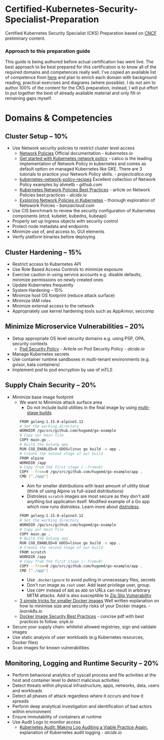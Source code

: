 # Certified-Kubernetes-Security-Specialist-Preparation
Certified Kubernetes Security Specialist (CKS) Preparation based on [CNCF](https://training.linuxfoundation.org/certification/certified-kubernetes-security-specialist/?utm_source=cncf&amp;utm_medium=blog&amp;utm_campaign=cks0720) preliminary content.

### Approach to this preparation guide
This guide is being authored before actual certification has went live. The best approach to be best prepared for this certification is to know all of the required domains and competences really well. I've copied an available list of competence from [here](https://training.linuxfoundation.org/certification/certified-kubernetes-security-specialist/?utm_source=cncf&utm_medium=blog&utm_campaign=cks0720) and plan to enrich each domain with background reading, practical exercises and diagrams (where possible). I do not aim to author 100% of the content for the CKS preparation, instead, I will put effort to put together the best of already available material and only fill-in remaining gaps myself.


# Domains & Competencies

## Cluster Setup – 10%
* Use Network security policies to restrict cluster level access
  * [Network Policies](https://kubernetes.io/docs/concepts/services-networking/network-policies/) Official documentation - *kubernetes.io*
  * [Get started with Kubernetes network policy](https://docs.projectcalico.org/security/kubernetes-network-policy) - calico is the leading implementation of Network Policy in kubernetes and comes as default option on managed Kubernetes like GKE. There are 3 tutorials to practice your Network Policy skills. - *projectcalico.org*
  * [kubernetes-network-policy-recipes](https://github.com/ahmetb/kubernetes-network-policy-recipes) Excellent collection of Network Policy examples by ahmetb - *github.com*
  * [Kubernetes Network Policies Best Practices](https://blog.alcide.io/kubernetes-network-policies-best-practices) - article on Network Policies best practices - *alcide.io*
  * [Exploring Network Policies in Kubernetes](https://banzaicloud.com/blog/network-policy/) - thorough exploration of Netowork Polcies - *banzaicloud.com*
* Use CIS benchmark to review the security configuration of Kubernetes components (etcd, kubelet, kubedns, kubeapi)
* Properly set up Ingress objects with security control
* Protect node metadata and endpoints
* Minimize use of, and access to, GUI elements
* Verify platform binaries before deploying


## Cluster Hardening – 15%
* Restrict access to Kubernetes API
* Use Role Based Access Controls to minimize exposure
* Exercise caution in using service accounts e.g. disable defaults, minimize permissions on newly created ones
* Update Kubernetes frequently
* System Hardening – 15%
* Minimize host OS footprint (reduce attack surface)
* Minimize IAM roles
* Minimize external access to the network
* Appropriately use kernel hardening tools such as AppArmor, seccomp


## Minimize Microservice Vulnerabilities – 20%
* Setup appropriate OS level security domains e.g. using PSP, OPA, security contexts
  * [Pod Security Policy](https://blog.alcide.io/pod-security-policy) - Article on Pod Security Policy - *alcide.io*
* Manage Kubernetes secrets
* Use container runtime sandboxes in multi-tenant environments (e.g. gvisor, kata containers)
* Implement pod to pod encryption by use of mTLS


## Supply Chain Security – 20%
* Minimize base image footprint
  * We want to Minimize attack surface area
    * Do not include build utilities in the final image by using [multi-stage builds](https://docs.docker.com/develop/develop-images/multistage-build/)
    ```bash
    FROM golang:1.15.0-alpine3.12
    # Set the working directory
    WORKDIR /go/src/github.com/hugomd/go-example
    # Copy our main file
    COPY main.go .
    # Build the Golang app
    RUN CGO_ENABLED=0 GOOS=linux go build -o app .
    # Create the second stage of our build
    FROM alpine
    WORKDIR /app
    # Copy from the first stage (--from=0)
    COPY --from=0 /go/src/github.com/hugomd/go-example/app .
    CMD ["./app"]
    ```
    * Aim for smaller distributions with least amount of utility bloat (think of using Alpine vs full-sized distributions)
    * Distroless `scratch` images are most secure as they don't add anything but application itself. Modified example of a Go app which now runs distroless. Learn more about [distroless](https://github.com/GoogleContainerTools/distroless).
    ```bash
    FROM golang:1.15.0-alpine3.12
    # Set the working directory
    WORKDIR /go/src/github.com/hugomd/go-example
    # Copy our main file
    COPY main.go .
    # Build the Golang app
    RUN CGO_ENABLED=0 GOOS=linux go build -o app .
    # Create the second stage of our build
    FROM scratch
    WORKDIR /app
    # Copy from the first stage (--from=0)
    COPY --from=0 /go/src/github.com/hugomd/go-example/app .
    CMD ["./app"]
    ```
    * Use `.dockerignore` to avoid pulling in unnecessary files, secrets
    * Don't run image as `root` user. Add least privilege user, group.
    * Use `COPY` instead of `ADD` as `ADD` on URLs can result in arbitrary MITM attacks. Add is also susceptible to [Zip Slip Vulnerability](https://snyk.io/research/zip-slip-vulnerability)
  * [3 simple tricks for smaller Docker images](https://learnk8s.io/blog/smaller-docker-images) Well written explanation on how to minimise size and security risks of your Docker images. - *learnk8s.io*
  * [Docker Image Security Best Practices](https://res.cloudinary.com/snyk/image/upload/v1551798390/Docker_Image_Security_Best_Practices_.pdf) - concise pdf with best practices to follow. *snyk.io*
* Secure your supply chain: whitelist allowed registries, sign and validate images
* Use static analysis of user workloads (e.g.Kubernetes resources, Docker files)
* Scan images for known vulnerabilities


## Monitoring, Logging and Runtime Security – 20%
* Perform behavioral analytics of syscall process and file activities at the host and container level to detect malicious activities
* Detect threats within physical infrastructure, apps, networks, data, users and workloads
* Detect all phases of attack regardless where it occurs and how it spreads
* Perform deep analytical investigation and identification of bad actors within environment
* Ensure immutability of containers at runtime
* Use Audit Logs to monitor access
  * [Kubernetes Audit: Making Log Auditing a Viable Practice Again.](https://blog.alcide.io/kubernetes-audit-making-log-auditing-a-viable-practice-again) explanation of Kubernetes audit logging - *alcide.io*
